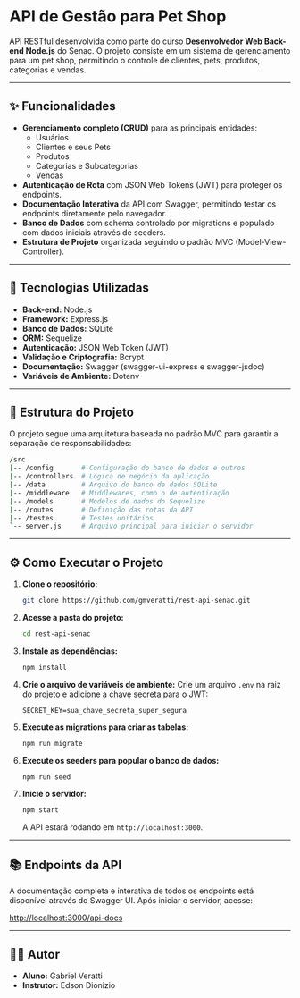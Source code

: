# API de Gestão para Pet Shop

API RESTful desenvolvida como parte do curso **Desenvolvedor Web Back-end Node.js** do Senac. O projeto consiste em um sistema de gerenciamento para um pet shop, permitindo o controle de clientes, pets, produtos, categorias e vendas.

---

## ✨ Funcionalidades

* **Gerenciamento completo (CRUD)** para as principais entidades:
    * Usuários
    * Clientes e seus Pets
    * Produtos
    * Categorias e Subcategorias
    * Vendas
* **Autenticação de Rota** com JSON Web Tokens (JWT) para proteger os endpoints.
* **Documentação Interativa** da API com Swagger, permitindo testar os endpoints diretamente pelo navegador.
* **Banco de Dados** com schema controlado por migrations e populado com dados iniciais através de seeders.
* **Estrutura de Projeto** organizada seguindo o padrão MVC (Model-View-Controller).

---

## 🚀 Tecnologias Utilizadas

* **Back-end:** Node.js
* **Framework:** Express.js
* **Banco de Dados:** SQLite
* **ORM:** Sequelize
* **Autenticação:** JSON Web Token (JWT)
* **Validação e Criptografia:** Bcrypt
* **Documentação:** Swagger (swagger-ui-express e swagger-jsdoc)
* **Variáveis de Ambiente:** Dotenv

---

## 📂 Estrutura do Projeto

O projeto segue uma arquitetura baseada no padrão MVC para garantir a separação de responsabilidades:

```bash
/src
|-- /config       # Configuração do banco de dados e outros
|-- /controllers  # Lógica de negócio da aplicação
|-- /data         # Arquivo do banco de dados SQLite
|-- /middleware   # Middlewares, como o de autenticação
|-- /models       # Modelos de dados do Sequelize
|-- /routes       # Definição das rotas da API
|-- /testes       # Testes unitários
`-- server.js     # Arquivo principal para iniciar o servidor
```
---

## ⚙️ Como Executar o Projeto

1.  **Clone o repositório:**
    ```bash
    git clone https://github.com/gmveratti/rest-api-senac.git
    ```

2.  **Acesse a pasta do projeto:**
    ```bash
    cd rest-api-senac
    ```

3.  **Instale as dependências:**
    ```bash
    npm install
    ```

4.  **Crie o arquivo de variáveis de ambiente:**
    Crie um arquivo `.env` na raiz do projeto e adicione a chave secreta para o JWT:
    ```env
    SECRET_KEY=sua_chave_secreta_super_segura
    ```

5.  **Execute as migrations para criar as tabelas:**
    ```bash
    npm run migrate
    ```

6.  **Execute os seeders para popular o banco de dados:**
    ```bash
    npm run seed
    ```

7.  **Inicie o servidor:**
    ```bash
    npm start
    ```
    A API estará rodando em `http://localhost:3000`.

---

## 📚 Endpoints da API

A documentação completa e interativa de todos os endpoints está disponível através do Swagger UI. Após iniciar o servidor, acesse:

[http://localhost:3000/api-docs](http://localhost:3000/api-docs)

---

## 👨‍🏫 Autor

* **Aluno:** Gabriel Veratti
* **Instrutor:** Edson Dionizio

